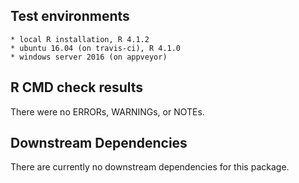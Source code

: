 ## Test environments

    * local R installation, R 4.1.2
    * ubuntu 16.04 (on travis-ci), R 4.1.0
    * windows server 2016 (on appveyor)

## R CMD check results

There were no ERRORs, WARNINGs, or NOTEs.


## Downstream Dependencies
There are currently no downstream dependencies for this package.
